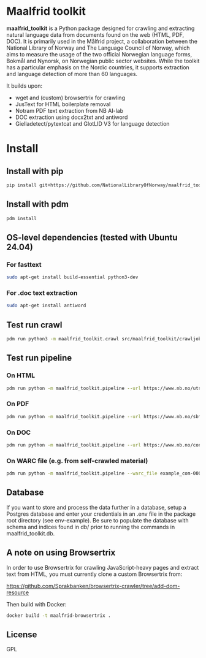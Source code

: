 # Maalfrid toolkit

__maalfrid_toolkit__ is a Python package designed for crawling and extracting natural language data from documents found on the web (HTML, PDF, DOC). It is primarily used in the Målfrid project, a collaboration between the National Library of Norway and The Language Council of Norway, which aims to measure the usage of the two official Norwegian language forms, Bokmål and Nynorsk, on Norwegian public sector websites. While the toolkit has a particular emphasis on the Nordic countries, it supports extraction and language detection of more than 60 languages.

It builds upon:
- wget and (custom) browsertrix for crawling
- JusText for HTML boilerplate removal
- Notram PDF text extraction from NB AI-lab
- DOC extraction using docx2txt and antiword
- Gielladetect/pytextcat and GlotLID V3 for language detection

# Install
## Install with pip

```bash
pip install git+https://github.com/NationalLibraryOfNorway/maalfrid_toolkit
```

## Install with pdm

```bash
pdm install
```

## OS-level dependencies (tested with Ubuntu 24.04)

### For fasttext

```bash
sudo apt-get install build-essential python3-dev
```

### For .doc text extraction

```bash
sudo apt-get install antiword
```

## Test run crawl

```bash
pdm run python3 -m maalfrid_toolkit.crawl src/maalfrid_toolkit/crawljobs/example.com.yaml
```

## Test run pipeline

### On HTML

```bash
pdm run python -m maalfrid_toolkit.pipeline --url https://www.nb.no/utstilling/opplyst-glimt-fra-en-kulturhistorie/ --verbose
```

### On PDF

```bash
pdm run python -m maalfrid_toolkit.pipeline --url https://www.nb.no/sbfil/dok/nst_taledat_dk.pdf --verbose
```

### On DOC

```bash
pdm run python -m maalfrid_toolkit.pipeline --url https://www.nb.no/content/uploads/2018/11/Søknadsskjema-Bokhylla-2.doc
```

### On WARC file (e.g. from self-crawled material)
```bash
pdm run python -m maalfrid_toolkit.pipeline --warc_file example_com-00000.warc.gz --verbose
```

## Database

If you want to store and process the data further in a database, setup a Postgres database and enter your credentials in an .env file in the package root directory (see env-example). Be sure to populate the database with schema and indices found in db/ prior to running the commands in maalfrid_toolkit.db.

## A note on using Browsertrix

In order to use Browsertrix for crawling JavaScript-heavy pages and extract text from HTML, you must currently clone a custom Browsertrix from:

https://github.com/Sprakbanken/browsertrix-crawler/tree/add-dom-resource

Then build with Docker:

```bash
docker build -t maalfrid-browsertrix .
```

## License
GPL
